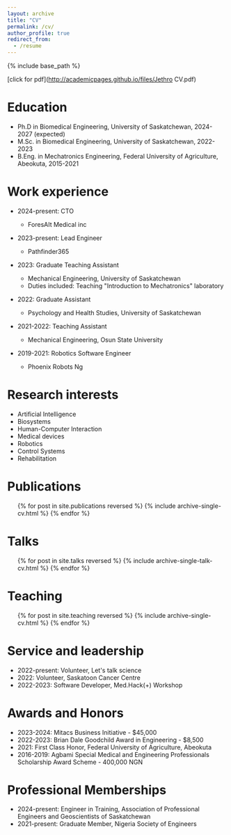 ```yaml
---
layout: archive
title: "CV"
permalink: /cv/
author_profile: true
redirect_from:
  - /resume
---
```


{% include base_path %}

[click for pdf](http://academicpages.github.io/files/Jethro CV.pdf)

Education
======
* Ph.D in Biomedical Engineering, University of Saskatchewan, 2024-2027 (expected)
* M.Sc. in Biomedical Engineering, University of Saskatchewan, 2022-2023
* B.Eng. in Mechatronics Engineering, Federal University of Agriculture, Abeokuta, 2015-2021

Work experience
======
* 2024-present: CTO
  * ForesAIt Medical inc

* 2023-present: Lead Engineer
  * Pathfinder365

* 2023: Graduate Teaching Assistant
  * Mechanical Engineering, University of Saskatchewan
  * Duties included: Teaching "Introduction to Mechatronics" laboratory

* 2022: Graduate Assistant
  * Psychology and Health Studies, University of Saskatchewan

* 2021-2022: Teaching Assistant
  * Mechanical Engineering, Osun State University

* 2019-2021: Robotics Software Engineer
  * Phoenix Robots Ng

Research interests
======
* Artificial Intelligence
* Biosystems
* Human-Computer Interaction
* Medical devices
* Robotics
* Control Systems
* Rehabilitation

Publications
======
  <ul>{% for post in site.publications reversed %}
    {% include archive-single-cv.html %}
  {% endfor %}</ul>
  
Talks
======
  <ul>{% for post in site.talks reversed %}
    {% include archive-single-talk-cv.html  %}
  {% endfor %}</ul>
  
Teaching
======
  <ul>{% for post in site.teaching reversed %}
    {% include archive-single-cv.html %}
  {% endfor %}</ul>

Service and leadership
======
* 2022-present: Volunteer, Let's talk science
* 2022: Volunteer, Saskatoon Cancer Centre
* 2022-2023: Software Developer, Med.Hack(+) Workshop

Awards and Honors
======
* 2023-2024: Mitacs Business Initiative - $45,000
* 2022-2023: Brian Dale Goodchild Award in Engineering - $8,500
* 2021: First Class Honor, Federal University of Agriculture, Abeokuta
* 2016-2019: Agbami Special Medical and Engineering Professionals Scholarship Award Scheme - 400,000 NGN

Professional Memberships
======
* 2024-present: Engineer in Training, Association of Professional Engineers and Geoscientists of Saskatchewan
* 2021-present: Graduate Member, Nigeria Society of Engineers
